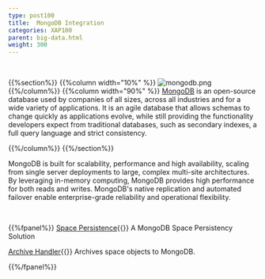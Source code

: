 ```yaml
---
type: post100
title:  MongoDB Integration
categories: XAP100
parent: big-data.html
weight: 300
---
```



<br>

{{%section%}}
{{%column width="10%" %}}
![mongodb.png](/attachment_files/subject/mongodb.png)
{{%/column%}}
{{%column width="90%" %}}
[MongoDB](http://www.mongodb.com/) is an open-source database used by companies of all sizes, across all industries and for a wide variety of applications. It is an agile database that allows schemas to change quickly as applications evolve, while still providing the functionality developers expect from traditional databases, such as secondary indexes, a full query language and strict consistency.

{{%/column%}}
{{%/section%}}

MongoDB is built for scalability, performance and high availability, scaling from single server deployments to large, complex multi-site architectures. By leveraging in-memory computing, MongoDB provides high performance for both reads and writes. MongoDB's native replication and automated failover enable enterprise-grade reliability and operational flexibility.



<br>

{{%fpanel%}}
[Space Persistence](./mongodb-space-persistency.html){{<wbr>}}
A MongoDB Space Persistency Solution

[Archive Handler](./mongodb-archive-operation-handler.html){{<wbr>}}
Archives space objects to MongoDB.

{{%/fpanel%}}

